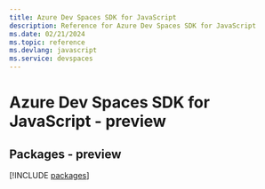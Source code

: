 ```yaml
---
title: Azure Dev Spaces SDK for JavaScript
description: Reference for Azure Dev Spaces SDK for JavaScript
ms.date: 02/21/2024
ms.topic: reference
ms.devlang: javascript
ms.service: devspaces
---
```

# Azure Dev Spaces SDK for JavaScript - preview
## Packages - preview
[!INCLUDE [packages](dev-spaces-index.md)]